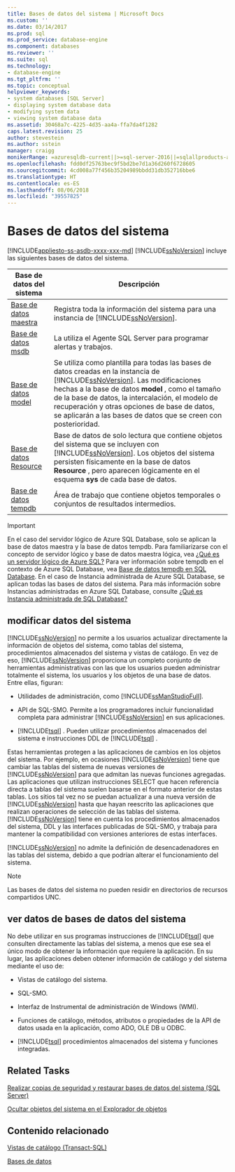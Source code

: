 ```yaml
---
title: Bases de datos del sistema | Microsoft Docs
ms.custom: ''
ms.date: 03/14/2017
ms.prod: sql
ms.prod_service: database-engine
ms.component: databases
ms.reviewer: ''
ms.suite: sql
ms.technology:
- database-engine
ms.tgt_pltfrm: ''
ms.topic: conceptual
helpviewer_keywords:
- system databases [SQL Server]
- displaying system database data
- modifying system data
- viewing system database data
ms.assetid: 30468a7c-4225-4d35-aa4a-ffa7da4f1282
caps.latest.revision: 25
author: stevestein
ms.author: sstein
manager: craigg
monikerRange: =azuresqldb-current||>=sql-server-2016||=sqlallproducts-allversions||>=sql-server-linux-2017
ms.openlocfilehash: fdd0df25763bec9f5bd2be7d1a36d260f6728605
ms.sourcegitcommit: 4cd008a77f456b35204989bbdd31db352716bbe6
ms.translationtype: HT
ms.contentlocale: es-ES
ms.lasthandoff: 08/06/2018
ms.locfileid: "39557825"
---
```

# <a name="system-databases"></a>Bases de datos del sistema
[!INCLUDE[appliesto-ss-asdb-xxxx-xxx-md](../../includes/appliesto-ss-asdb-xxxx-xxx-md.md)]
  [!INCLUDE[ssNoVersion](../../includes/ssnoversion-md.md)] incluye las siguientes bases de datos del sistema.  
  
|Base de datos del sistema|Descripción|  
|---------------------|-----------------|  
|[Base de datos maestra](../../relational-databases/databases/master-database.md)|Registra toda la información del sistema para una instancia de [!INCLUDE[ssNoVersion](../../includes/ssnoversion-md.md)].|  
|[Base de datos msdb](../../relational-databases/databases/msdb-database.md)|La utiliza el Agente SQL Server para programar alertas y trabajos.|  
|[Base de datos model](../../relational-databases/databases/model-database.md)|Se utiliza como plantilla para todas las bases de datos creadas en la instancia de [!INCLUDE[ssNoVersion](../../includes/ssnoversion-md.md)]. Las modificaciones hechas a la base de datos **model** , como el tamaño de la base de datos, la intercalación, el modelo de recuperación y otras opciones de base de datos, se aplicarán a las bases de datos que se creen con posterioridad.|  
|[Base de datos Resource](../../relational-databases/databases/resource-database.md)|Base de datos de solo lectura que contiene objetos del sistema que se incluyen con [!INCLUDE[ssNoVersion](../../includes/ssnoversion-md.md)]. Los objetos del sistema persisten físicamente en la base de datos **Resource** , pero aparecen lógicamente en el esquema **sys** de cada base de datos.|  
|[Base de datos tempdb](../../relational-databases/databases/tempdb-database.md)|Área de trabajo que contiene objetos temporales o conjuntos de resultados intermedios.|  

> [!IMPORTANT]
> En el caso del servidor lógico de Azure SQL Database, solo se aplican la base de datos maestra y la base de datos tempdb. Para familiarizarse con el concepto de servidor lógico y base de datos maestra lógica, vea [¿Qué es un servidor lógico de Azure SQL?](https://docs.microsoft.com/azure/sql-database/sql-database-servers-databases#what-is-an-azure-sql-logical-server) Para ver información sobre tempdb en el contexto de Azure SQL Database, vea [Base de datos tempdb en SQL Database](tempdb-database.md#tempdb-database-in-sql-database). En el caso de Instancia administrada de Azure SQL Database, se aplican todas las bases de datos del sistema. Para más información sobre Instancias administradas en Azure SQL Database, consulte [¿Qué es Instancia administrada de SQL Database?](https://docs.microsoft.com/azure/sql-database/sql-database-managed-instance)
  
## <a name="modifying-system-data"></a>modificar datos del sistema  
 [!INCLUDE[ssNoVersion](../../includes/ssnoversion-md.md)] no permite a los usuarios actualizar directamente la información de objetos del sistema, como tablas del sistema, procedimientos almacenados del sistema y vistas de catálogo. En vez de eso, [!INCLUDE[ssNoVersion](../../includes/ssnoversion-md.md)] proporciona un completo conjunto de herramientas administrativas con las que los usuarios pueden administrar totalmente el sistema, los usuarios y los objetos de una base de datos. Entre ellas, figuran:  
  
-   Utilidades de administración, como [!INCLUDE[ssManStudioFull](../../includes/ssmanstudiofull-md.md)].  
  
-   API de SQL-SMO. Permite a los programadores incluir funcionalidad completa para administrar [!INCLUDE[ssNoVersion](../../includes/ssnoversion-md.md)] en sus aplicaciones.  
  
-   [!INCLUDE[tsql](../../includes/tsql-md.md)] . Pueden utilizar procedimientos almacenados del sistema e instrucciones DDL de [!INCLUDE[tsql](../../includes/tsql-md.md)] .  
  
 Estas herramientas protegen a las aplicaciones de cambios en los objetos del sistema. Por ejemplo, en ocasiones [!INCLUDE[ssNoVersion](../../includes/ssnoversion-md.md)] tiene que cambiar las tablas del sistema de nuevas versiones de [!INCLUDE[ssNoVersion](../../includes/ssnoversion-md.md)] para que admitan las nuevas funciones agregadas. Las aplicaciones que utilizan instrucciones SELECT que hacen referencia directa a tablas del sistema suelen basarse en el formato anterior de estas tablas. Los sitios tal vez no se puedan actualizar a una nueva versión de [!INCLUDE[ssNoVersion](../../includes/ssnoversion-md.md)] hasta que hayan reescrito las aplicaciones que realizan operaciones de selección de las tablas del sistema. [!INCLUDE[ssNoVersion](../../includes/ssnoversion-md.md)] tiene en cuenta los procedimientos almacenados del sistema, DDL y las interfaces publicadas de SQL-SMO, y trabaja para mantener la compatibilidad con versiones anteriores de estas interfaces.  
  
 [!INCLUDE[ssNoVersion](../../includes/ssnoversion-md.md)] no admite la definición de desencadenadores en las tablas del sistema, debido a que podrían alterar el funcionamiento del sistema.  
  
> [!NOTE]  
>  Las bases de datos del sistema no pueden residir en directorios de recursos compartidos UNC.  
  
## <a name="viewing-system-database-data"></a>ver datos de bases de datos del sistema  
 No debe utilizar en sus programas instrucciones de [!INCLUDE[tsql](../../includes/tsql-md.md)] que consulten directamente las tablas del sistema, a menos que ese sea el único modo de obtener la información que requiere la aplicación. En su lugar, las aplicaciones deben obtener información de catálogo y del sistema mediante el uso de:  
  
-   Vistas de catálogo del sistema.  
  
-   SQL-SMO.  
  
-   Interfaz de Instrumental de administración de Windows (WMI).  
  
-   Funciones de catálogo, métodos, atributos o propiedades de la API de datos usada en la aplicación, como ADO, OLE DB u ODBC.  
  
-   [!INCLUDE[tsql](../../includes/tsql-md.md)] procedimientos almacenados del sistema y funciones integradas.  
  
## <a name="related-tasks"></a>Related Tasks  
 [Realizar copias de seguridad y restaurar bases de datos del sistema &#40;SQL Server&#41;](../../relational-databases/backup-restore/back-up-and-restore-of-system-databases-sql-server.md)  
  
 [Ocultar objetos del sistema en el Explorador de objetos](http://msdn.microsoft.com/library/c01d8804-838c-4f75-b78c-80e41e4fffdc)  
  
## <a name="related-content"></a>Contenido relacionado  
 [Vistas de catálogo &#40;Transact-SQL&#41;](../../relational-databases/system-catalog-views/catalog-views-transact-sql.md)  
  
 [Bases de datos](../../relational-databases/databases/databases.md)  
  
  
